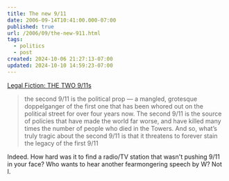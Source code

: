 ```yaml
---
title: The new 9/11
date: 2006-09-14T10:41:00.000-07:00
published: true
url: /2006/09/the-new-911.html
tags:
  - politics
  - post
created: 2024-10-06 21:27:13-07:00
updated: 2024-10-10 14:59:23-07:00
---
```


[Legal Fiction: THE TWO 9/11s](https://lawandpolitics.blogspot.com/2006_09_01_lawandpolitics_archive.html#115794363495869773 "Legal Fiction")  
  

>   
> the second 9/11 is the political prop — a mangled, grotesque doppelganger of the first one that has been whored out on the political street for over four years now. The second 9/11 is the source of policies that have made the world far worse, and have killed many times the number of people who died in the Towers. And so, what’s truly tragic about the second 9/11 is that it threatens to forever stain the legacy of the first 9/11  

  
  
Indeed. How hard was it to find a radio/TV station that wasn't pushing 9/11 in your face? Who wants to hear another fearmongering speech by W? Not I.